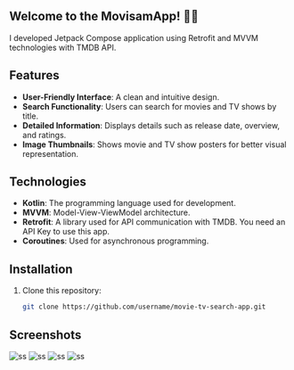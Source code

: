 ## Welcome to the MovisamApp! 🎥✨

I developed Jetpack Compose application using Retrofit and MVVM technologies with TMDB API.

## Features

- **User-Friendly Interface**: A clean and intuitive design.
- **Search Functionality**: Users can search for movies and TV shows by title.
- **Detailed Information**: Displays details such as release date, overview, and ratings.
- **Image Thumbnails**: Shows movie and TV show posters for better visual representation.

## Technologies

- **Kotlin**: The programming language used for development.
- **MVVM**: Model-View-ViewModel architecture.
- **Retrofit**: A library used for API communication with TMDB. You need an API Key to use this app.
- **Coroutines**: Used for asynchronous programming.

## Installation

1. Clone this repository:
   ```bash
   git clone https://github.com/username/movie-tv-search-app.git

## Screenshots

  ![ss](https://github.com/samebrave/MovisamApp/blob/main/app/src/main/java/sam/projects/movisamapp/images/Ekran%20G%C3%B6r%C3%BCnt%C3%BCs%C3%BC%20-%202024-08-14%2015-52-35.png) 
  ![ss](https://github.com/samebrave/MovisamApp/blob/main/app/src/main/java/sam/projects/movisamapp/images/Ekran%20G%C3%B6r%C3%BCnt%C3%BCs%C3%BC%20-%202024-08-14%2015-52-46.png)
  ![ss](https://github.com/samebrave/MovisamApp/blob/main/app/src/main/java/sam/projects/movisamapp/images/Ekran%20G%C3%B6r%C3%BCnt%C3%BCs%C3%BC%20-%202024-08-14%2015-53-00.png)
  ![ss](https://github.com/samebrave/MovisamApp/blob/main/app/src/main/java/sam/projects/movisamapp/images/Ekran%20G%C3%B6r%C3%BCnt%C3%BCs%C3%BC%20-%202024-08-14%2015-53-04.png)
